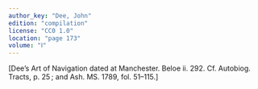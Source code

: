 ```yaml
---
author_key: "Dee, John"
edition: "compilation"
license: "CC0 1.0"
location: "page 173"
volume: "Ⅰ"
---
```

[Dee’s Art of Navigation dated at Manchester. Beloe ii. 292. Cf. Autobiog.
Tracts, p. 25 ; and Ash. MS. 1789, fol. 51–115.]
